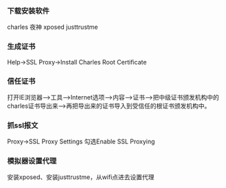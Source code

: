 ### 下载安装软件
charles 夜神 xposed justtrustme
### 生成证书
Help->SSL Proxy->Install Charles Root Certificate
### 信任证书
打开IE浏览器—>工具—>Internet选项—>内容—>证书—>把中级证书颁发机构中的charles证书导出来—>再把导出来的证书导入到受信任的根证书颁发机构中。
### 抓ssl报文
Proxy->SSL Proxy Settings 勾选Enable SSL Proxying
### 模拟器设置代理
安装xposed、安装justtrustme，从wifi点进去设置代理
